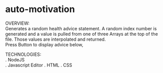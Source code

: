 # auto-motivation

OVERVIEW: <br>
Generates a random health advice statement.  A random index number is generated and a value is pulled from one of three Arrays at the top of the file.  Those values are interpolated and returned. <br>
Press Button to display advice below,

TECHNOLOGIES: <br>
. NodeJS <br>
. Javascript Editor
. HTML
. CSS
